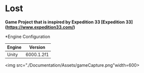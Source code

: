 # Lost
__Game Project that is inspired by Expedition 33 [Expedition 33] (https://www.expedition33.com/)__

*Engine Configuration

|Engine|Version|
|------|-------|
|Unity|6000.1.2f1|

<img src="./Documentation/Assets/gameCapture.png"width=600>